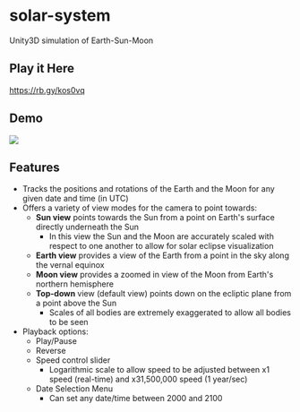 # solar-system
Unity3D simulation of Earth-Sun-Moon

## Play it Here
https://rb.gy/kos0vq

## Demo
![](solar-system-demo.gif)

## Features
- Tracks the positions and rotations of the Earth and the Moon for any given date and time (in UTC)
- Offers a variety of view modes for the camera to point towards:
  - **Sun view** points towards the Sun from a point on Earth's surface directly underneath the Sun
    - In this view the Sun and the Moon are accurately scaled with respect to one another to allow for solar eclipse visualization
  - **Earth view** provides a view of the Earth from a point in the sky along the vernal equinox
  - **Moon view** provides a zoomed in view of the Moon from Earth's northern hemisphere
  - **Top-down** view (default view) points down on the ecliptic plane from a point above the Sun
    - Scales of all bodies are extremely exaggerated to allow all bodies to be seen
- Playback options:
  - Play/Pause
  - Reverse
  - Speed control slider
    - Logarithmic scale to allow speed to be adjusted between x1 speed (real-time) and x31,500,000 speed (1 year/sec)
  - Date Selection Menu
    - Can set any date/time between 2000 and 2100
